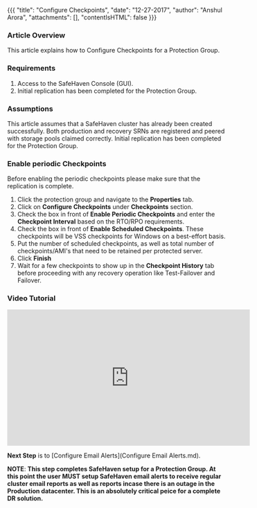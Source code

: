{{{
  "title": "Configure Checkpoints",
  "date": "12-27-2017",
  "author": "Anshul Arora",
  "attachments": [],
  "contentIsHTML": false
}}}

### Article Overview
This article explains how to Configure Checkpoints for a Protection Group.

### Requirements
1. Access to the SafeHaven Console (GUI).
2. Initial replication has been completed for the Protection Group.

### Assumptions
This article assumes that a SafeHaven cluster has already been created successfully. Both production and recovery SRNs are registered and peered with storage pools claimed correctly. Initial replication has been completed for the Protection Group.

### Enable periodic Checkpoints
Before enabling the periodic checkpoints please make sure that the replication is complete.

1. Click the protection group and navigate to the **Properties** tab.
2. Click on **Configure Checkpoints** under **Checkpoints** section.
3. Check the box in front of **Enable Periodic Checkpoints** and enter the **Checkpoint Interval** based on the RTO/RPO requirements.
4. Check the box in front of **Enable Scheduled Checkpoints**. These checkpoints will be VSS checkpoints for Windows on a best-effort basis.
5. Put the number of scheduled checkpoints, as well as total number of checkpoints/AMI's that need to be retained per protected server.
6. Click **Finish**
7. Wait for a few checkpoints to show up in the **Checkpoint History** tab before proceeding with any recovery operation like Test-Failover and Failover.

### Video Tutorial
<p>
<iframe width="560" height="315" src="https://www.youtube.com/embed/B8VxbbKT094" frameborder="0" gesture="media" allow="encrypted-media" allowfullscreen></iframe>
</p>

**Next Step** is to [Configure Email Alerts](Configure Email Alerts.md).

**NOTE**: **This step completes SafeHaven setup for a Protection Group. At this point the user MUST setup SafeHaven email alerts to receive regular cluster email reports as well as reports incase there is an outage in the Production datacenter. This is an absolutely critical peice for a complete DR solution.**
